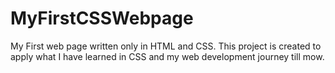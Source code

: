 # MyFirstCSSWebpage
My First web page written only in HTML and CSS. This project is created to apply what I have learned in CSS and my web development journey till mow.
